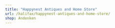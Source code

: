 ```yaml
---
title: "Happynest Antiques and Home Store"
url: /halifax/happynest-antiques-and-home-store/
shop: Andenken
---
```

